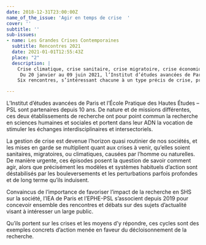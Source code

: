 ```yaml
---
date: 2018-12-31T23:00:00Z
name_of_the_issue: 'Agir en temps de crise  '
cover: ''
subtitle: ''
sub-issues:
- name: Les Grandes Crises Contemporaines
  subtitle: Rencontres 2021
  date: 2021-01-01T12:55:43Z
  place: "2"
  description: |
    Crise climatique, crise sanitaire, crise migratoire, crise économique mais aussi crise des rapports et identités de genre … De nombreux systèmes établis sont déstabilisés, voire profondément remis en cause. De manière urgente, les crises contemporaines posent la question de savoir comment agir , alors que précisément les modèles habituels sont mis en défaut.
     Du 20 janvier au 09 juin 2021, l’Institut d’études avancées de Paris et l’École Pratique des Hautes Études-PSL proposent d’en débattre lors d’un cycle de rencontres qui s’intéressera à la manière dont les  chercheuses et chercheurs analysent les crises et dont actrices et acteurs majeur·e·s de la société civile (politique, économique, associative) font ou ont fait face à différents types de crise. Comment parviennent-ils à naviguer dans une mer de contraintes croisées et d’incertitudes ? Peut-on en tirer des leçons convergentes ? Quels principes d'action utiles peuvent en être dégagés ?
    Six rencontres, s’intéressant chacune à un type précis de crise, proposent un espace pour exposer des idées  et échanger des points de vue, à partir d’expériences concrètes de l’action menée en temps de crise.

---
```

L’Institut d’études avancées de Paris et l’École Pratique des Hautes Études – PSL sont partenaires depuis 10 ans. De nature et de missions différentes, ces deux établissements de recherche ont pour point commun la recherche en sciences humaines et sociales et portent dans leur ADN la vocation de stimuler les échanges interdisciplinaires et intersectoriels.

La gestion de crise est devenue l’horizon quasi routinier de nos sociétés, et les mises en garde se multiplient quant aux crises à venir, qu’elles soient sanitaires, migratoires, ou climatiques, causées par l’homme ou naturelles. De manière urgente, ces épisodes posent la question de savoir comment agir, alors que précisément les modèles et systèmes habituels d’action sont déstabilisés par les bouleversements et les perturbations parfois profondes et de long terme qu’ils induisent.

Convaincus de l’importance de favoriser l’impact de la recherche en SHS sur la société, l’IEA de Paris et l’EPHE-PSL s’associent depuis 2019 pour concevoir ensemble des rencontres et débats sur des sujets d’actualité visant à intéresser un large public.

Qu’ils portent sur les crises et les moyens d’y répondre, ces cycles sont des exemples concrets d’action menée en faveur du décloisonnement de la recherche.